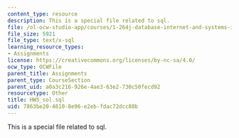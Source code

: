 ```yaml
---
content_type: resource
description: This is a special file related to sql.
file: /ol-ocw-studio-app/courses/1-264j-database-internet-and-systems-integration-technologies-fall-2013/7863be2046108e96e2ebfdac72dcc80b_HW5_sol.sql
file_size: 5921
file_type: text/x-sql
learning_resource_types:
- Assignments
license: https://creativecommons.org/licenses/by-nc-sa/4.0/
ocw_type: OCWFile
parent_title: Assignments
parent_type: CourseSection
parent_uid: a0a3c216-926e-4ae3-63e2-730c50fecd92
resourcetype: Other
title: HW5_sol.sql
uid: 7863be20-4610-8e96-e2eb-fdac72dcc80b
---
```

This is a special file related to sql.